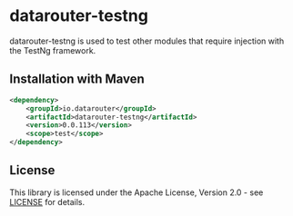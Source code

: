 # datarouter-testng

datarouter-testng is used to test other modules that require injection with the TestNg framework.

## Installation with Maven

```xml
<dependency>
	<groupId>io.datarouter</groupId>
	<artifactId>datarouter-testng</artifactId>
	<version>0.0.113</version>
	<scope>test</scope>
</dependency>
```

## License

This library is licensed under the Apache License, Version 2.0 - see [LICENSE](../LICENSE) for details.
